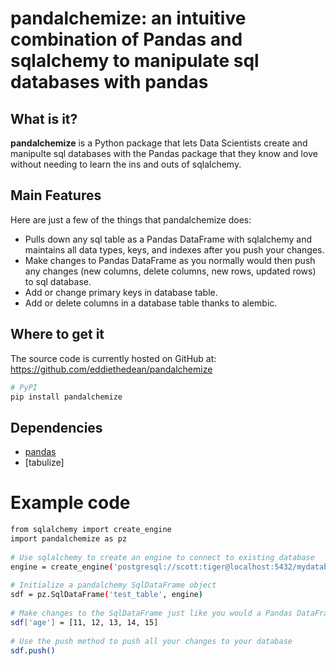 
# pandalchemize: an intuitive combination of Pandas and sqlalchemy to manipulate sql databases with pandas

## What is it?

**pandalchemize** is a Python package that lets Data Scientists create and manipulte sql databases with the Pandas package 
that they know and love without needing to learn the ins and outs of sqlalchemy.

## Main Features
Here are just a few of the things that pandalchemize does:

  - Pulls down any sql table as a Pandas DataFrame with sqlalchemy and maintains all data types, keys, and indexes
    after you push your changes.
  - Make changes to Pandas DataFrame as you normally would then push any changes (new columns, delete columns, new rows, updated rows) to sql database.
  - Add or change primary keys in database table.
  - Add or delete columns in a database table thanks to alembic.

## Where to get it
The source code is currently hosted on GitHub at:
https://github.com/eddiethedean/pandalchemize

```sh
# PyPI
pip install pandalchemize
```

## Dependencies
- [pandas](https://pandas.pydata.org/)
- [tabulize]
        
# Example code
```sh
from sqlalchemy import create_engine 
import pandalchemize as pz 
        
# Use sqlalchemy to create an engine to connect to existing database 
engine = create_engine('postgresql://scott:tiger@localhost:5432/mydatabase') 
        
# Initialize a pandalchemy SqlDataFrame object 
sdf = pz.SqlDataFrame('test_table', engine) 
        
# Make changes to the SqlDataFrame just like you would a Pandas DataFrame 
sdf['age'] = [11, 12, 13, 14, 15] 
        
# Use the push method to push all your changes to your database 
sdf.push() 
```